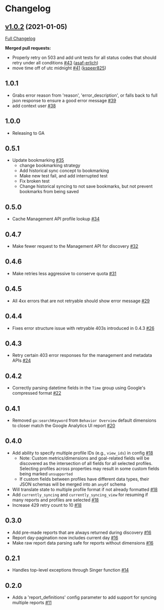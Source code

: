 # Changelog

## [v1.0.2](https://github.com/singer-io/tap-google-analytics/tree/v1.0.2) (2021-01-05)

[Full Changelog](https://github.com/singer-io/tap-google-analytics/compare/v1.0.1...v1.0.2)

**Merged pull requests:**

- Properly retry on 503 and add unit tests for all status codes that should retry under all conditions [\#43](https://github.com/singer-io/tap-google-analytics/pull/43) ([asaf-erlich](https://github.com/asaf-erlich))
- move time off of utc midnight [\#41](https://github.com/singer-io/tap-google-analytics/pull/41) ([kspeer825](https://github.com/kspeer825))

## 1.0.1
  * Grabs error reason from 'reason', 'error_description', or falls back to full json response to ensure a good error message [#39](https://github.com/singer-io/tap-google-analytics/pull/39)
  * add context user [#38](https://github.com/singer-io/tap-google-analytics/pull/38)

## 1.0.0
  * Releasing to GA

## 0.5.1
  * Update bookmarking [#35](https://github.com/singer-io/tap-google-analytics/pull/35)
    * change bookmarking strategy
    * Add historical sync concept to bookmarking
    * Make new test fail, and add interrupted test
    * Fix broken test
    * Change historical syncing to not save bookmarks, but not prevent bookmarks from being saved

## 0.5.0
  * Cache Management API profile lookup [#34](https://github.com/singer-io/tap-google-analytics/pull/34)

## 0.4.7
  * Make fewer request to the Management API for discovery [#32](https://github.com/singer-io/tap-google-analytics/pull/32)

## 0.4.6
  * Make retries less aggressive to conserve quota [#31](https://github.com/singer-io/tap-google-analytics/pull/31)

## 0.4.5
  * All 4xx errors that are not retryable should show error message [#29](https://github.com/singer-io/tap-google-analytics/pull/29)

## 0.4.4
  * Fixes error structure issue with retryable 403s introduced in 0.4.3 [#26](https://github.com/singer-io/tap-google-analytics/pull/26)

## 0.4.3
  * Retry certain 403 error responses for the management and metadata APIs [#24](https://github.com/singer-io/tap-google-analytics/pull/24)

## 0.4.2
  * Correctly parsing datetime fields in the `Time` group using Google's compressed format [#22](https://github.com/singer-io/tap-google-analytics/pull/22)

## 0.4.1
  * Removed `ga:searchKeyword` from `Behavior Overview` default dimensions to closer match the Google Analytics UI report [#20](https://github.com/singer-io/tap-google-analytics/pull/20)

## 0.4.0
  * Add ability to specify multiple profile IDs (e.g., `view_ids`) in config [#18](https://github.com/singer-io/tap-google-analytics/pull/18)
    * Note: Custom metrics/dimensions and goal-related fields will be discovered as the intersection of all fields for all selected profiles. Selecting profiles across properties may result in some custom fields being marked `unsupported`
    * If custom fields between profiles have different data types, their JSON schemas will be merged into an `anyOf` schema
  * Will translate state to multiple profile format if not already formatted [#18](https://github.com/singer-io/tap-google-analytics/pull/18)
  * Add `currently_syncing` and `currently_syncing_view` for resuming if many reports and profiles are selected [#18](https://github.com/singer-io/tap-google-analytics/pull/18)
  * Increase 429 retry count to 10 [#18](https://github.com/singer-io/tap-google-analytics/pull/18)

## 0.3.0
  * Add pre-made reports that are always returned during discovery [#16](https://github.com/singer-io/tap-google-analytics/pull/16)
  * Report day-pagination now includes current day [#16](https://github.com/singer-io/tap-google-analytics/pull/16)
  * Make raw report data parsing safe for reports without dimensions [#16](https://github.com/singer-io/tap-google-analytics/pull/16)

## 0.2.1
  * Handles top-level exceptions through Singer function [#14](https://github.com/singer-io/tap-google-analytics/pull/11)

## 0.2.0
  * Adds a 'report_definitions' config parameter to add support for syncing multiple reports [#11](https://github.com/singer-io/tap-google-analytics/pull/11)
